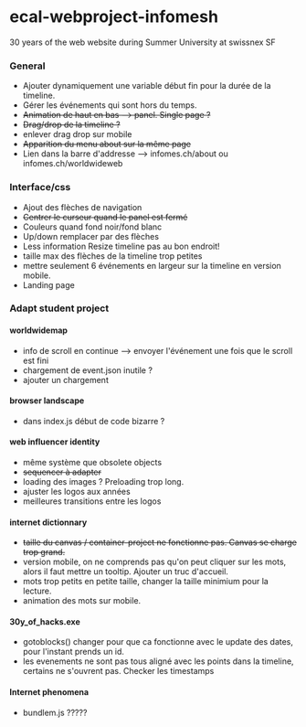 # ecal-webproject-infomesh
30 years of the web website during Summer University at swissnex SF

### General
- Ajouter dynamiquement une variable début fin pour la durée de la timeline.
- Gérer les événements qui sont hors du temps. 
- ~~Animation de haut en bas --> panel. Single page ?~~
- ~~Drag/drop de la timeline ?~~
- enlever drag drop sur mobile
- ~~Apparition du menu about sur la même page~~
- Lien dans la barre d'addresse --> infomes.ch/about  ou infomes.ch/worldwideweb

### Interface/css
- Ajout des flèches de navigation
- ~~Centrer le curseur quand le panel est fermé~~
- Couleurs quand fond noir/fond blanc
- Up/down remplacer par des flèches
- Less information Resize timeline pas au bon endroit!
- taille max des flèches de la timeline trop petites 
- mettre seulement 6 événements en largeur sur la timeline en version mobile. 
- Landing page

### Adapt student project
#### worldwidemap
- info de scroll en continue --> envoyer l'événement une fois que le scroll est fini
- chargement de event.json inutile ?
- ajouter un chargement

#### browser landscape
- dans index.js début de code bizarre ?

#### web influencer identity
- même système que obsolete objects
- ~~sequencer à adapter~~
- loading des images ? Preloading trop long.
- ajuster les logos aux années
- meilleures transitions entre les logos

#### internet dictionnary
- ~~taille du canvas / container-project ne fonctionne pas. Canvas se charge trop grand.~~
- version mobile, on ne comprends pas qu'on peut cliquer sur les mots, alors il faut mettre un tooltip. Ajouter un truc d'accueil.
- mots trop petits en petite taille, changer la taille minimium pour la lecture.
- animation des mots sur mobile.

#### 30y_of_hacks.exe
- gotoblocks() changer pour que ca fonctionne avec le update des dates, pour l'instant prends un id.
- les evenements ne sont pas tous aligné avec les points dans la timeline, certains ne s'ouvrent pas. Checker les timestamps

#### Internet phenomena 
- bundlem.js ?????









